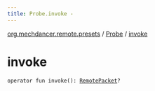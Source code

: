 ```yaml
---
title: Probe.invoke - 
---
```


[org.mechdancer.remote.presets](../index.html) / [Probe](index.html) / [invoke](./invoke.html)

# invoke

`operator fun invoke(): `[`RemotePacket`](../../org.mechdancer.remote.protocol/-remote-packet/index.html)`?`